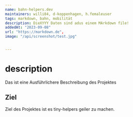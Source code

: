 ```yaml
---
name: bahn-helpers.dev
maintainers: willi84, d-koppenhagen, h.femaleuser
tags: markdown, bahn, mobilität
description: DieXYYY Daten sind adus einem MArkdown file!
addedAt: "2023-09-08"
url: "https://markdown.de",
image: "/api/screenshot/test.jpg"


---
```

# description
Das ist eine Ausführlichere Beschreibung des Projektes

## Ziel
Ziel des Projektes ist es tiny-helpers geiler zu machen.